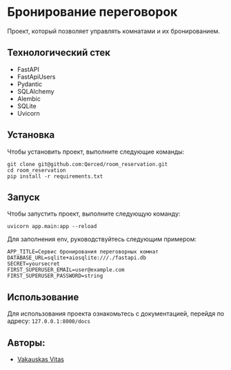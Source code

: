 # Бронирование переговорок

Проект, который позволяет управлять комнатами и их бронированием.

## Технологический стек

* FastAPI
* FastApiUsers
* Pydantic
* SQLAlchemy
* Alembic
* SQLite
* Uvicorn

## Установка

Чтобы установить проект, выполните следующие команды:

```
git clone git@github.com:Qerced/room_reservation.git
cd room_reservation
pip install -r requirements.txt
```

## Запуск

Чтобы запустить проект, выполните следующую команду:

```
uvicorn app.main:app --reload
```

Для заполнения env, руководствуйтесь следующим примером:

```
APP_TITLE=Сервис бронирования переговорных комнат
DATABASE_URL=sqlite+aiosqlite:///./fastapi.db
SECRET=yoursecret
FIRST_SUPERUSER_EMAIL=user@example.com
FIRST_SUPERUSER_PASSWORD=string
```

## Использование

Для использования проекта ознакомьтесь с документацией, перейдя по адресу: `127.0.0.1:8000/docs`

## Авторы:
- [Vakauskas Vitas](https://github.com/Qerced)
